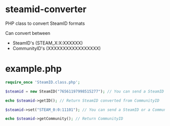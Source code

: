 # steamid-converter
PHP class to convert SteamID formats

Can convert between
* SteamID's (STEAM_X:X:XXXXXX)
* CommunityID's (XXXXXXXXXXXXXXXXX)

# example.php
```php
require_once 'SteamID.class.php';

$steamid = new SteamID("76561197998515277"); // You can send a SteamID or a CommunityID when instantiating the new object

echo $steamid->getID(); // Return SteamID converted from CommunityID

$steamid->set("STEAM_0:0:11101"); // You can send a SteamID or a CommunityID when setting

echo $steamid->getCommunity(); // Return CommunityID
```
